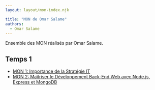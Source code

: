 ```yaml
---
layout: layout/mon-index.njk

title: "MON de Omar Salame"
authors:
  - Omar Salame
---
```


Ensemble des MON réalisés par Omar Salame.

## Temps 1

* [MON 1: Importance de la Stratégie IT ](./temps-1.1)
* [MON 2: Maîtriser le Développement Back-End Web avec Node.js, Express et MongoDB](./temps-1.2)




